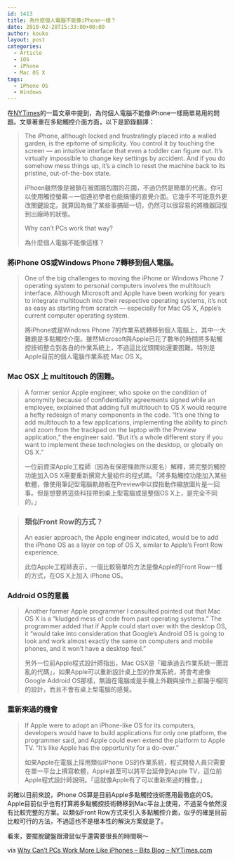 ```yaml
---
id: 1413
title: 為什麼個人電腦不能像iPhone一樣？
date: 2010-02-28T15:33:00+00:00
author: kouko
layout: post
categories:
  - Article
  - iOS
  - iPhone
  - Mac OS X
tags:
  - iPhone OS
  - Windows
---
```



在[NYTimes](http://bits.blogs.nytimes.com/2010/02/25/why-cant-pcs-work-more-like-iphones/)的一篇文章中提到，為何個人電腦不能像iPhone一樣簡單易用的問題。文章著重在多點觸控介面方面，以下是節錄翻譯：

>The iPhone, although locked and frustratingly placed into a walled garden, is the epitome of simplicity. You control it by touching the screen — an intuitive interface that even a toddler can figure out. It’s virtually impossible to change key settings by accident. And if you do somehow mess things up, it’s a cinch to reset the machine back to its pristine, out-of-the-box state.
>
>iPhoen雖然像是被鎖在被圍牆包圍的花園，不過仍然是簡單的代表。你可以使用觸控螢幕－一個連初學者也能搞懂的直覺介面。它幾乎不可能意外更改關鍵設定。就算因為做了某些事搞砸一切，仍然可以很容易的將機器回復到出廠時的狀態。
>
>Why can’t PCs work that way?
>
>為什麼個人電腦不能像這樣？

### 將iPhone OS或Windows Phone 7轉移到個人電腦。
>One of the big challenges to moving the iPhone or Windows Phone 7 operating system to personal computers involves the multitouch interface. Although Microsoft and Apple have been working for years to integrate multitouch into their respective operating systems, it’s not as easy as starting from scratch — especially for Mac OS X, Apple’s current computer operating system.
>
>將iPhone或是Windows Phone 7的作業系統轉移到個人電腦上，其中一大難題是多點觸控介面。雖然Microsoft與Apple已花了數年的時間將多點觸控技術整合到各自的作業系統上，不過這比從頭開始還要困難。特別是Apple目前的個人電腦作業系統 Mac OS X。

### Mac OSX 上 multitouch 的困難。
>A former senior Apple engineer, who spoke on the condition of anonymity because of confidentiality agreements signed while an employee, explained that adding full multitouch to OS X would require a hefty redesign of many components in the code. “It’s one thing to add multitouch to a few applications, implementing the ability to pinch and zoom from the trackpad on the laptop with the Preview application,” the engineer said. “But it’s a whole different story if you want to implement these technologies on the desktop, or globally on OS X.”
>
>一位前資深Apple工程師（因為有保密條款所以匿名）解釋，將完整的觸控功能加入OS X需要重新撰寫大量組件的程式碼。「將多點觸控功能加入某些軟體，像使用筆記型電腦軌跡板在Preview中以捏指動作縮放圖片是一回事。但是想要將這些科技帶到桌上型電腦或是整個OS X上，是完全不同的。」

>### 類似Front Row的方式？
>An easier approach, the Apple engineer indicated, would be to add the iPhone OS as a layer on top of OS X, similar to Apple’s Front Row experience.
>
>此位Apple工程師表示，一個比較簡單的方法是像Apple的Front Row一樣的方式，在OS X上加入 iPhone OS。

### Addroid OS的意義

>Another former Apple programmer I consulted pointed out that Mac OS X is a “kludged mess of code from past operating systems.” The programmer added that if Apple could start over with the desktop OS, it “would take into consideration that Google’s Android OS is going to look and work almost exactly the same on computers and mobile phones, and it won’t have a desktop feel.”
>
>另外一位前Apple程式設計師指出，Mac OSX是「繼承過去作業系統一團混亂的代碼」，如果Apple可以重新設計桌上型的作業系統，將會考慮像Google Addroid OS那樣，無論在電腦或是手機上外觀與操作上都幾乎相同的設計，而且不會有桌上型電腦的感覺。

### 重新來過的機會
>If Apple were to adopt an iPhone-like OS for its computers, developers would have to build applications for only one platform, the programmer said, and Apple could even extend the platform to Apple TV. “It’s like Apple has the opportunity for a do-over.”
>
>如果Apple在電腦上採用類似iPhone OS的作業系統，程式開發人員只需要在單一平台上撰寫軟體，Apple甚至可以將平台延伸到Apple TV，這位前Apple程式設計師說明。「這就像Apple有了可以重新來過的機會。」

的確以目前來說，iPhone OS算是目前Apple多點觸控技術應用最徹底的OS。Apple目前似乎也有打算將多點觸控技術轉移到Mac平台上使用，不過至今依然沒有比較完整的方案。以類似Front Row方式來引入多點觸控介面，似乎的確是目前比較可行的方法，不過這也不是根本性的解決方案就是了。

看來，要擺脫鍵盤跟滑鼠似乎還需要很長的時間啊～

via [Why Can’t PCs Work More Like iPhones – Bits Blog – NYTimes.com](http://bits.blogs.nytimes.com/2010/02/25/why-cant-pcs-work-more-like-iphones/)
